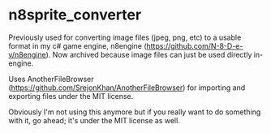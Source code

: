 # n8sprite_converter
Previously used for converting image files (jpeg, png, etc) to a usable format in my c# game engine, n8engine (https://github.com/N-8-D-e-v/n8engine). Now archived because image files can just be used directly in-engine.

Uses AnotherFileBrowser (https://github.com/SrejonKhan/AnotherFileBrowser) for importing and exporting files under the MIT license.

Obviously I'm not using this anymore but if you really want to do something with it, go ahead; it's under the MIT license as well.
